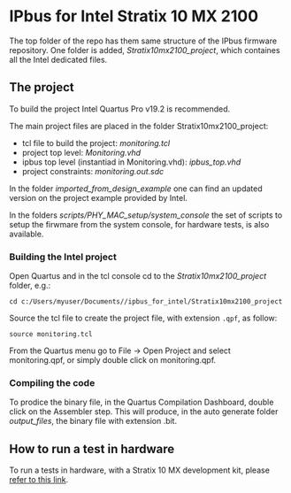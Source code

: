 IPbus for Intel Stratix 10 MX 2100
==================================

The top folder of the repo has them same structure of the IPbus firmware repository.
One folder is added, _Stratix10mx2100_project_, which containes all the Intel dedicated files.

## The project

To build the project Intel Quartus Pro v19.2 is recommended.

The main project files are placed in the folder Stratix10mx2100_project:

- tcl file to build the project: _monitoring.tcl_
- project top level: _Monitoring.vhd_
- ipbus top level (instantiad in Monitoring.vhd): _ipbus_top.vhd_
- project constraints: _monitoring.out.sdc_

In the folder _imported_from_design_example_ one can find an updated version on the project example provided by Intel.

In the folders _scripts/PHY_MAC_setup/system_console_ the set of scripts to setup the firwmare from the system console, for hardware tests, is also available.

### Building the Intel project

Open Quartus and in the tcl console cd to the _Stratix10mx2100_project_ folder, e.g.:

`cd c:/Users/myuser/Documents//ipbus_for_intel/Stratix10mx2100_project`

Source the tcl file to create the project file, with extension `.qpf`, as follow:

`source monitoring.tcl`

From the Quartus menu go to File -> Open Project and select monitoring.qpf, or simply double click on monitoring.qpf.

### Compiling the code

To prodice the binary file, in the Quartus Compilation Dashboard, double click on the Assembler step.
This will produce, in the auto generate folder _output_files_, the binary file with extension .bit.

## How to run a test in hardware

To run a tests in hardware, with a Stratix 10 MX development kit, please [refer to this link](http://prm-fw-docs.web.cern.ch/03_hw_testing/02_ethernet_standalone_tests/).







